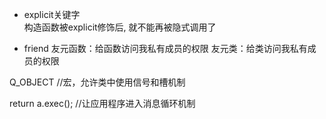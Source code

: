 * explicit关键字  
构造函数被explicit修饰后, 就不能再被隐式调用了

* friend
友元函数：给函数访问我私有成员的权限
友元类：给类访问我私有成员的权限

Q_OBJECT //宏，允许类中使用信号和槽机制

return a.exec();	//让应用程序进入消息循环机制